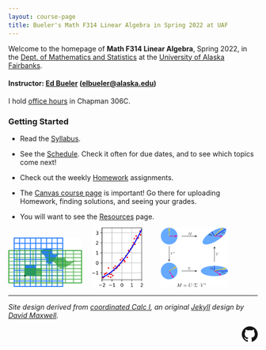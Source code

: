 ```yaml
---
layout: course-page
title: Bueler's Math F314 Linear Algebra in Spring 2022 at UAF
---
```


Welcome to the homepage of **Math F314 Linear Algebra**, Spring 2022, in the [Dept. of Mathematics and Statistics](http://www.uaf.edu/dms/) at the [University of Alaska Fairbanks](http://www.uaf.edu/).

#### Instructor:  [Ed Bueler](http://bueler.github.io/) ([elbueler@alaska.edu](mailto:elbueler@alaska.edu))

I hold [office hours](http://bueler.github.io/OffHrs.htm) in Chapman 306C.

### Getting Started

* Read the [Syllabus](assets/general/syllabus.pdf).

* See the [Schedule](assets/general/schedule.pdf).  Check it often for due dates, and to see which topics come next!

* Check out the weekly [Homework](homework.html) assignments.

* The [Canvas course page](https://canvas.alaska.edu/courses/7017) is important!  Go there for uploading Homework, finding solutions, and seeing your grades.

* You will want to see the [Resources](resources.html) page.

[<img src="assets/images/matrix-squeeze.png" height="100">](https://en.wikipedia.org/wiki/Matrix_(mathematics)#Linear_transformations "apply a squeeze matrix") &nbsp; &nbsp; [<img src="assets/images/least-squares.png" height="120">](https://en.wikipedia.org/wiki/Least_squares "least-squares fit a line") &nbsp; &nbsp; &nbsp; &nbsp; [<img src="assets/images/svd.png" height="120">](https://en.wikipedia.org/wiki/Singular_value_decomposition "picture the SVD")

---
_Site design derived from [coordinated Calc I](https://uaf-math251.github.io/), an original [Jekyll](https://jekyllrb.com/) design by [David Maxwell](https://damaxwell.github.io/)._

[<img src="assets/images/GitHub-Mark-32px.png" align="right">](https://github.com/bueler/math314 "github repository for this site")

